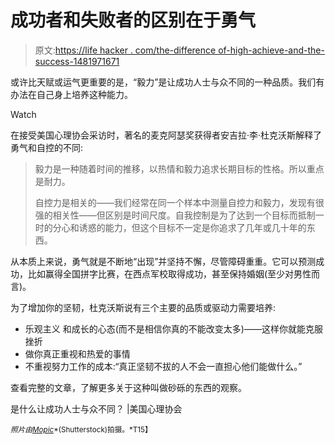 # 成功者和失败者的区别在于勇气

> 原文:[https://life hacker . com/the-difference of-high-achieve-and-the-success-1481971671](https://lifehacker.com/the-difference-between-high-achievers-and-the-unsuccess-1481971671)

或许比天赋或运气更重要的是，“毅力”是让成功人士与众不同的一种品质。我们有办法在自己身上培养这种能力。

Watch

在接受美国心理协会采访时，著名的麦克阿瑟奖获得者安吉拉·李·杜克沃斯解释了勇气和自控的不同:

> 毅力是一种随着时间的推移，以热情和毅力追求长期目标的性格。所以重点是耐力。
> 
> 自控力是相关的——我们经常在同一个样本中测量自控力和毅力，发现有很强的相关性——但区别是时间尺度。自我控制是为了达到一个目标而抵制一时的分心和诱惑的能力，但这个目标不一定是你追求了几年或几十年的东西。

从本质上来说，勇气就是不断地“出现”并坚持不懈，尽管障碍重重。它可以预测成功，比如赢得全国拼字比赛，在西点军校取得成功，甚至保持婚姻(至少对男性而言)。

为了增加你的坚韧，杜克沃斯说有三个主要的品质或驱动力需要培养:

*   乐观主义 和成长的心态(而不是相信你真的不能改变太多)——这样你就能克服挫折
*   做你真正重视和热爱的事情
*   不重视努力工作的成本:“真正坚韧不拔的人不会一直担心他们能做什么。”

查看完整的文章，了解更多关于这种叫做砂砾的东西的观察。

是什么让成功人士与众不同？ |美国心理协会

<small>*照片由*</small>[<small>*Mopic*</small>](http://www.shutterstock.com/pic-123855535/stock-photo-sisyphus-man-pushing-a-heavy-bolder-up-hill.html?src=csl_recent_image-1)<small>*(Shutterstock)拍摄。*T15】</small>